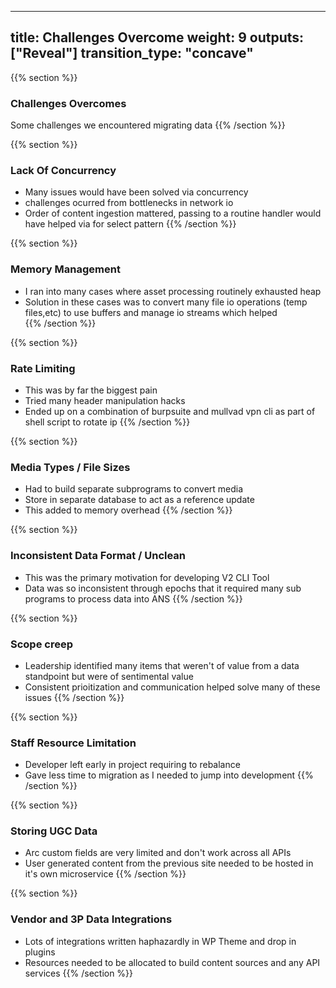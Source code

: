 
---
title: Challenges Overcome
weight: 9
outputs: ["Reveal"]
transition_type: "concave"
---

{{% section %}}
### Challenges Overcomes
Some challenges we encountered migrating data
{{% /section %}}

{{% section %}}
### Lack Of Concurrency
- Many issues would have been solved via concurrency
- challenges ocurred from bottlenecks in network io
- Order of content ingestion mattered, passing to a routine handler would
  have helped via for select pattern
{{% /section %}}

{{% section %}}
### Memory Management
- I ran into many cases where asset processing routinely exhausted heap
- Solution in these cases was to convert many file io operations (temp
  files,etc) to use buffers and manage io streams which helped  
{{% /section %}}

{{% section %}}
### Rate Limiting
- This was by far the biggest pain
- Tried many header manipulation hacks
- Ended up on a combination of burpsuite and mullvad vpn cli as part of
  shell script to rotate ip
{{% /section %}}

{{% section %}}
### Media Types / File Sizes
- Had to build separate subprograms to convert media
- Store in separate database to act as a reference update
- This added to memory overhead
{{% /section %}}

{{% section %}}
### Inconsistent Data Format / Unclean
- This was the primary motivation for developing V2 CLI Tool
- Data was so inconsistent through epochs that it required many sub
  programs to process data into ANS
{{% /section %}}

{{% section %}}
### Scope creep
- Leadership identified many items that weren't of value from a data
  standpoint but were of sentimental value
- Consistent prioitization and communication helped solve many of these
  issues
{{% /section %}}

{{% section %}}
### Staff Resource Limitation
- Developer left early in project requiring to rebalance
- Gave less time to migration as I needed to jump into development
{{% /section %}}

{{% section %}}
### Storing UGC Data
- Arc custom fields are very limited and don't work across all APIs
- User generated content from the previous site needed to be hosted in it's
  own microservice
{{% /section %}}

{{% section %}}
### Vendor and 3P Data Integrations
- Lots of integrations written haphazardly in WP Theme and drop in plugins
- Resources needed to be allocated to build content sources and any API
  services
{{% /section %}}
